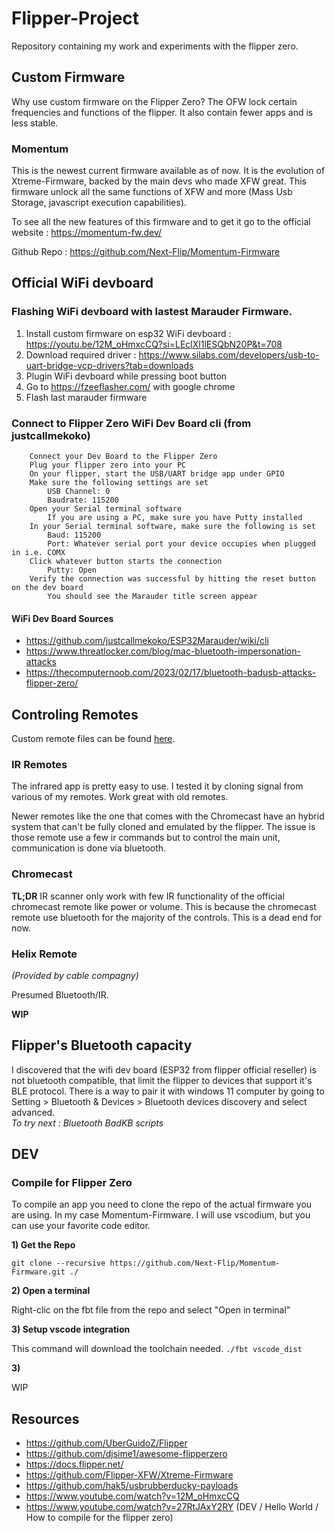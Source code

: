 # Flipper-Project
Repository containing my work and experiments with the flipper zero.

## Custom Firmware
Why use custom firmware on the Flipper Zero?  The OFW lock certain frequencies and functions of the flipper.  It also contain fewer apps and is less stable.  
### Momentum
This is the newest current firmware available as of now.  It is the evolution of Xtreme-Firmware, backed by the main devs who made XFW great.  This firmware unlock all the same functions of XFW and more (Mass Usb Storage, javascript execution capabilities).  

To see all the new features of this firmware and to get it go to the official website : https://momentum-fw.dev/

Github Repo : https://github.com/Next-Flip/Momentum-Firmware

## Official WiFi devboard
### Flashing WiFi devboard with lastest Marauder Firmware.
1) Install custom firmware on esp32 WiFi devboard : https://youtu.be/12M_oHmxcCQ?si=LEclXl1lESQbN20P&t=708
2) Download required driver : https://www.silabs.com/developers/usb-to-uart-bridge-vcp-drivers?tab=downloads
3) Plugin WiFi devboard while pressing boot button
4) Go to https://fzeeflasher.com/ with google chrome
5) Flash last marauder firmware

### Connect to Flipper Zero WiFi Dev Board cli (from justcallmekoko)
```
    Connect your Dev Board to the Flipper Zero
    Plug your flipper zero into your PC
    On your flipper, start the USB/UART bridge app under GPIO
    Make sure the following settings are set
        USB Channel: 0
        Baudrate: 115200
    Open your Serial terminal software
        If you are using a PC, make sure you have Putty installed
    In your Serial terminal software, make sure the following is set
        Baud: 115200
        Port: Whatever serial port your device occupies when plugged in i.e. COMX
    Click whatever button starts the connection
        Putty: Open
    Verify the connection was successful by hitting the reset button on the dev board
        You should see the Marauder title screen appear
```
#### WiFi Dev Board Sources
- https://github.com/justcallmekoko/ESP32Marauder/wiki/cli
- https://www.threatlocker.com/blog/mac-bluetooth-impersonation-attacks
- https://thecomputernoob.com/2023/02/17/bluetooth-badusb-attacks-flipper-zero/

## Controling Remotes
Custom remote files can be found [here](custom_files/infrared/my_remotes/).
### IR Remotes
The infrared app is pretty easy to use.  I tested it by cloning signal from various of my remotes.  Work great with old remotes.  

Newer remotes like the one that comes with the Chromecast have an hybrid system that can't be fully cloned and emulated by the flipper.  The issue is those remote use a few ir commands but to control the main unit, communication is done via bluetooth.  

### Chromecast
**TL;DR** IR scanner only work with few IR functionality of the official chromecast remote like power or volume.  This is because the chromecast remote use bluetooth for the majority of the controls.  This is a dead end for now.

### Helix Remote 
*(Provided by cable compagny)*

Presumed Bluetooth/IR.

**WIP**

## Flipper's Bluetooth capacity 
I discovered that the wifi dev board (ESP32 from flipper official reseller) is not bluetooth compatible, that limit the flipper to devices that support it's BLE protocol.  There is a way to pair it with windows 11 computer by going to Setting > Bluetooth & Devices > Bluetooth devices discovery and select advanced.  
*To try next : Bluetooth BadKB scripts*

## DEV
### Compile for Flipper Zero
To compile an app you need to clone the repo of the actual firmware you are using.  In my case Momentum-Firmware.  I will use vscodium, but you can use your favorite code editor.

**1) Get the Repo**

`
git clone --recursive https://github.com/Next-Flip/Momentum-Firmware.git ./
`

**2) Open a terminal**

Right-clic on the fbt file from the repo and select "Open in terminal"

**3) Setup vscode integration**

This command will download the toolchain needed.
`
./fbt vscode_dist
`

**3)**

WIP

## Resources
- https://github.com/UberGuidoZ/Flipper
- https://github.com/djsime1/awesome-flipperzero
- https://docs.flipper.net/
- https://github.com/Flipper-XFW/Xtreme-Firmware
- https://github.com/hak5/usbrubberducky-payloads
- https://www.youtube.com/watch?v=12M_oHmxcCQ
- https://www.youtube.com/watch?v=27RtJAxY2RY (DEV / Hello World / How to compile for the flipper zero)
